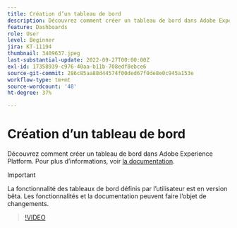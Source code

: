```yaml
---
title: Création d’un tableau de bord
description: Découvrez comment créer un tableau de bord dans Adobe Experience Platform.
feature: Dashboards
role: User
level: Beginner
jira: KT-11194
thumbnail: 3409637.jpeg
last-substantial-update: 2022-09-27T00:00:00Z
exl-id: 17358939-c976-40aa-b11b-708edf8ebce6
source-git-commit: 286c85aa88d44574f00ded67f0de8e0c945a153e
workflow-type: tm+mt
source-wordcount: '48'
ht-degree: 37%

---
```


# Création d’un tableau de bord

Découvrez comment créer un tableau de bord dans Adobe Experience Platform. Pour plus d’informations, voir [la documentation](https://experienceleague.adobe.com/docs/experience-platform/dashboards/user-defined-dashboards.html?lang=fr).

>[!IMPORTANT]
>
>La fonctionnalité des tableaux de bord définis par l’utilisateur est en version bêta. Les fonctionnalités et la documentation peuvent faire l’objet de changements.

>[!VIDEO](https://video.tv.adobe.com/v/3413781/?learn=on&enablevpops&captions=fre_fr)
